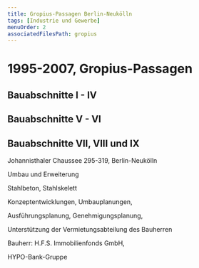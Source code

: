```yaml
---
title: Gropius-Passagen Berlin-Neukölln
tags: [Industrie und Gewerbe]
menuOrder: 2
associatedFilesPath: gropius
---
```

# 1995-2007, Gropius-Passagen

## Bauabschnitte I - IV

## Bauabschnitte V - VI

## Bauabschnitte VII, VIII und IX

Johannisthaler Chaussee 295-319, Berlin-Neukölln

Umbau und Erweiterung

Stahlbeton, Stahlskelett

Konzeptentwicklungen, Umbauplanungen,

Ausführungsplanung, Genehmigungsplanung,

Unterstützung der Vermietungsabteilung des Bauherren

Bauherr: H.F.S. Immobilienfonds GmbH,

HYPO-Bank-Gruppe